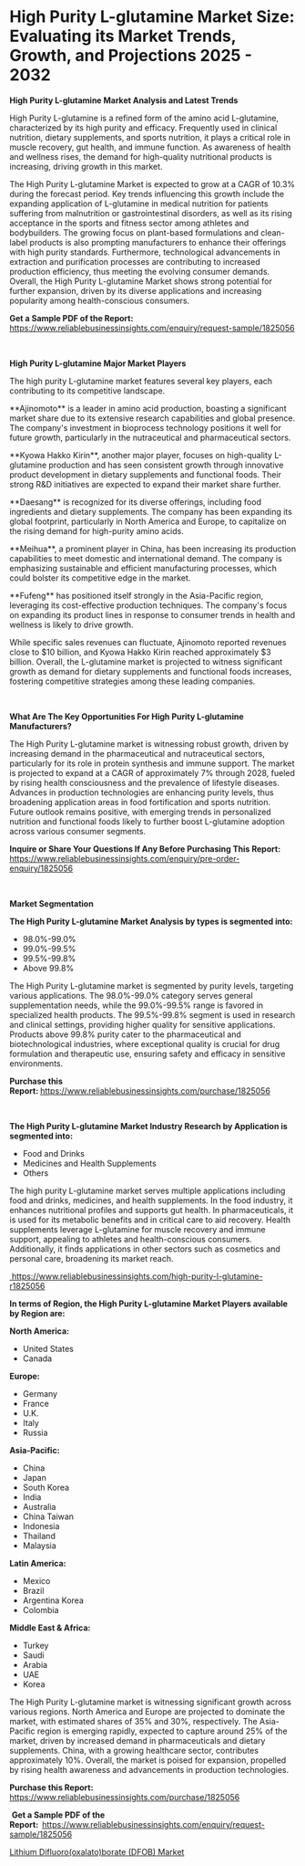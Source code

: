 <p><h1>High Purity L-glutamine Market Size: Evaluating its Market Trends, Growth, and Projections 2025 - 2032</h1></p><p><strong>High Purity L-glutamine Market Analysis and Latest Trends</strong></p>
<p><p>High Purity L-glutamine is a refined form of the amino acid L-glutamine, characterized by its high purity and efficacy. Frequently used in clinical nutrition, dietary supplements, and sports nutrition, it plays a critical role in muscle recovery, gut health, and immune function. As awareness of health and wellness rises, the demand for high-quality nutritional products is increasing, driving growth in this market.</p><p>The High Purity L-glutamine Market is expected to grow at a CAGR of 10.3% during the forecast period. Key trends influencing this growth include the expanding application of L-glutamine in medical nutrition for patients suffering from malnutrition or gastrointestinal disorders, as well as its rising acceptance in the sports and fitness sector among athletes and bodybuilders. The growing focus on plant-based formulations and clean-label products is also prompting manufacturers to enhance their offerings with high purity standards. Furthermore, technological advancements in extraction and purification processes are contributing to increased production efficiency, thus meeting the evolving consumer demands. Overall, the High Purity L-glutamine Market shows strong potential for further expansion, driven by its diverse applications and increasing popularity among health-conscious consumers.</p></p>
<p><strong>Get a Sample PDF of the Report:&nbsp;</strong> <a href="https://www.reliablebusinessinsights.com/enquiry/request-sample/1825056?utm_campaign=2768&utm_medium=2&utm_source=Github&utm_content=ia&utm_term=03042025&utm_id=high-purity-l-glutamine">https://www.reliablebusinessinsights.com/enquiry/request-sample/1825056</a></p>
<p>&nbsp;</p>
<p><strong>High Purity L-glutamine Major Market Players</strong></p>
<p><p>The high purity L-glutamine market features several key players, each contributing to its competitive landscape. </p><p>**Ajinomoto** is a leader in amino acid production, boasting a significant market share due to its extensive research capabilities and global presence. The company's investment in bioprocess technology positions it well for future growth, particularly in the nutraceutical and pharmaceutical sectors. </p><p>**Kyowa Hakko Kirin**, another major player, focuses on high-quality L-glutamine production and has seen consistent growth through innovative product development in dietary supplements and functional foods. Their strong R&D initiatives are expected to expand their market share further.</p><p>**Daesang** is recognized for its diverse offerings, including food ingredients and dietary supplements. The company has been expanding its global footprint, particularly in North America and Europe, to capitalize on the rising demand for high-purity amino acids.</p><p>**Meihua**, a prominent player in China, has been increasing its production capabilities to meet domestic and international demand. The company is emphasizing sustainable and efficient manufacturing processes, which could bolster its competitive edge in the market.</p><p>**Fufeng** has positioned itself strongly in the Asia-Pacific region, leveraging its cost-effective production techniques. The company's focus on expanding its product lines in response to consumer trends in health and wellness is likely to drive growth.</p><p>While specific sales revenues can fluctuate, Ajinomoto reported revenues close to $10 billion, and Kyowa Hakko Kirin reached approximately $3 billion. Overall, the L-glutamine market is projected to witness significant growth as demand for dietary supplements and functional foods increases, fostering competitive strategies among these leading companies.</p></p>
<p>&nbsp;</p>
<p><strong>What Are The Key Opportunities For High Purity L-glutamine Manufacturers?</strong></p>
<p><p>The High Purity L-glutamine market is witnessing robust growth, driven by increasing demand in the pharmaceutical and nutraceutical sectors, particularly for its role in protein synthesis and immune support. The market is projected to expand at a CAGR of approximately 7% through 2028, fueled by rising health consciousness and the prevalence of lifestyle diseases. Advances in production technologies are enhancing purity levels, thus broadening application areas in food fortification and sports nutrition. Future outlook remains positive, with emerging trends in personalized nutrition and functional foods likely to further boost L-glutamine adoption across various consumer segments.</p></p>
<p><strong>Inquire or Share Your Questions If Any Before Purchasing This Report:</strong> <a href="https://www.reliablebusinessinsights.com/enquiry/pre-order-enquiry/1825056?utm_campaign=2768&utm_medium=2&utm_source=Github&utm_content=ia&utm_term=03042025&utm_id=high-purity-l-glutamine">https://www.reliablebusinessinsights.com/enquiry/pre-order-enquiry/1825056</a></p>
<p>&nbsp;</p>
<p><strong>Market Segmentation</strong></p>
<p><strong>The High Purity L-glutamine Market Analysis by types is segmented into:</strong></p>
<p><ul><li>98.0%-99.0%</li><li>99.0%-99.5%</li><li>99.5%-99.8%</li><li>Above 99.8%</li></ul></p>
<p><p>The High Purity L-glutamine market is segmented by purity levels, targeting various applications. The 98.0%-99.0% category serves general supplementation needs, while the 99.0%-99.5% range is favored in specialized health products. The 99.5%-99.8% segment is used in research and clinical settings, providing higher quality for sensitive applications. Products above 99.8% purity cater to the pharmaceutical and biotechnological industries, where exceptional quality is crucial for drug formulation and therapeutic use, ensuring safety and efficacy in sensitive environments.</p></p>
<p><strong>Purchase this Report:&nbsp;</strong><a href="https://www.reliablebusinessinsights.com/purchase/1825056?utm_campaign=2768&utm_medium=2&utm_source=Github&utm_content=ia&utm_term=03042025&utm_id=high-purity-l-glutamine">https://www.reliablebusinessinsights.com/purchase/1825056</a></p>
<p>&nbsp;</p>
<p><strong>The High Purity L-glutamine Market Industry Research by Application is segmented into:</strong></p>
<p><ul><li>Food and Drinks</li><li>Medicines and Health Supplements</li><li>Others</li></ul></p>
<p><p>The high purity L-glutamine market serves multiple applications including food and drinks, medicines, and health supplements. In the food industry, it enhances nutritional profiles and supports gut health. In pharmaceuticals, it is used for its metabolic benefits and in critical care to aid recovery. Health supplements leverage L-glutamine for muscle recovery and immune support, appealing to athletes and health-conscious consumers. Additionally, it finds applications in other sectors such as cosmetics and personal care, broadening its market reach.</p></p>
<p><a href="https://www.reliablebusinessinsights.com/high-purity-l-glutamine-r1825056?utm_campaign=2768&utm_medium=2&utm_source=Github&utm_content=ia&utm_term=03042025&utm_id=high-purity-l-glutamine">&nbsp;https://www.reliablebusinessinsights.com/high-purity-l-glutamine-r1825056</a></p>
<p><strong>In terms of Region, the High Purity L-glutamine Market Players available by Region are:</strong></p>
<p>
    <p> <strong> North America: </strong>
        <ul>
            <li>United States</li>
            <li>Canada</li>
        </ul>
        </p> 
    <p> <strong> Europe: </strong>
        <ul>
            <li>Germany</li>
            <li>France</li>
            <li>U.K.</li>
            <li>Italy</li>
            <li>Russia</li>
        </ul>
        </p> 
    <p> <strong> Asia-Pacific: </strong>
        <ul>
            <li>China</li>
            <li>Japan</li>
            <li>South Korea</li>
            <li>India</li>
            <li>Australia</li>
            <li>China Taiwan</li>
            <li>Indonesia</li>
            <li>Thailand</li>
            <li>Malaysia</li>
        </ul>
        </p> 
    <p> <strong> Latin America: </strong>
        <ul>
            <li>Mexico</li>
            <li>Brazil</li>
            <li>Argentina Korea</li>
            <li>Colombia</li>
        </ul>
        </p> 
    <p> <strong> Middle East & Africa: </strong>
        <ul>
            <li>Turkey</li>
            <li>Saudi</li>
            <li>Arabia</li>
            <li>UAE</li>
            <li>Korea</li>
        </ul>
    </p>
    </p>
<p><p>The High Purity L-glutamine market is witnessing significant growth across various regions. North America and Europe are projected to dominate the market, with estimated shares of 35% and 30%, respectively. The Asia-Pacific region is emerging rapidly, expected to capture around 25% of the market, driven by increased demand in pharmaceuticals and dietary supplements. China, with a growing healthcare sector, contributes approximately 10%. Overall, the market is poised for expansion, propelled by rising health awareness and advancements in production technologies.</p></p>
<p><strong>Purchase this Report: </strong><a href="https://www.reliablebusinessinsights.com/purchase/1825056?utm_campaign=2768&utm_medium=2&utm_source=Github&utm_content=ia&utm_term=03042025&utm_id=high-purity-l-glutamine">https://www.reliablebusinessinsights.com/purchase/1825056</a></p>
<p>&nbsp;<strong>Get a Sample PDF of the Report:&nbsp;&nbsp;</strong><a href="https://www.reliablebusinessinsights.com/enquiry/request-sample/1825056?utm_campaign=2768&utm_medium=2&utm_source=Github&utm_content=ia&utm_term=03042025&utm_id=high-purity-l-glutamine">https://www.reliablebusinessinsights.com/enquiry/request-sample/1825056</a></p>
<p><strong></strong></p>
<p><p><a href="https://github.com/ezahdyre/Market-Research-Report-List-1/blob/main/lithium-difluorooxalatoborate-dfob-market.md?utm_campaign=2768&utm_medium=2&utm_source=Github&utm_content=ia&utm_term=03042025&utm_id=high-purity-l-glutamine">Lithium Difluoro(oxalato)borate (DFOB) Market</a></p></p>